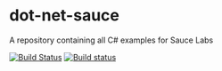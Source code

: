 # dot-net-sauce
A repository containing all C# examples for Sauce Labs

[![Build Status](https://dev.azure.com/nikolayadvolodkin/SauceExamples/_apis/build/status/nikolay-advolodkin.dot-net-sauce)](https://dev.azure.com/nikolayadvolodkin/SauceExamples/_build/latest?definitionId=1) [![Build status](https://ci.appveyor.com/api/projects/status/4det680g2trhu1ue?svg=true)](https://ci.appveyor.com/project/nikolay-advolodkin/dot-net-sauce)
